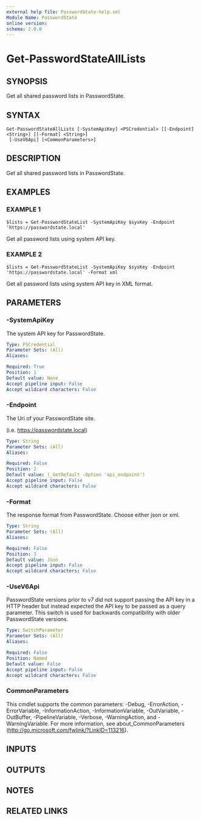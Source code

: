 ```yaml
---
external help file: PasswordState-help.xml
Module Name: PasswordState
online version:
schema: 2.0.0
---
```


# Get-PasswordStateAllLists

## SYNOPSIS
Get all shared password lists in PasswordState.

## SYNTAX

```
Get-PasswordStateAllLists [-SystemApiKey] <PSCredential> [[-Endpoint] <String>] [[-Format] <String>]
 [-UseV6Api] [<CommonParameters>]
```

## DESCRIPTION
Get all shared password lists in PasswordState.

## EXAMPLES

### EXAMPLE 1
```
$lists = Get-PasswordStateList -SystemApiKey $sysKey -Endpoint 'https://passwordstate.local'
```

Get all password lists using system API key.

### EXAMPLE 2
```
$lists = Get-PasswordStateList -SystemApiKey $sysKey -Endpoint 'https://passwordstate.local' -Format xml
```

Get all password lists using system API key in XML format.

## PARAMETERS

### -SystemApiKey
The system API key for PasswordState.

```yaml
Type: PSCredential
Parameter Sets: (All)
Aliases:

Required: True
Position: 1
Default value: None
Accept pipeline input: False
Accept wildcard characters: False
```

### -Endpoint
The Uri of your PasswordState site.

(i.e.
https://passwordstate.local)

```yaml
Type: String
Parameter Sets: (All)
Aliases:

Required: False
Position: 2
Default value: (_GetDefault -Option 'api_endpoint')
Accept pipeline input: False
Accept wildcard characters: False
```

### -Format
The response format from PasswordState.
Choose either json or xml.

```yaml
Type: String
Parameter Sets: (All)
Aliases:

Required: False
Position: 3
Default value: Json
Accept pipeline input: False
Accept wildcard characters: False
```

### -UseV6Api
PasswordState versions prior to v7 did not support passing the API key in a HTTP header
but instead expected the API key to be passed as a query parameter.
This switch is used for backwards compatibility with older PasswordState versions.

```yaml
Type: SwitchParameter
Parameter Sets: (All)
Aliases:

Required: False
Position: Named
Default value: False
Accept pipeline input: False
Accept wildcard characters: False
```

### CommonParameters
This cmdlet supports the common parameters: -Debug, -ErrorAction, -ErrorVariable, -InformationAction, -InformationVariable, -OutVariable, -OutBuffer, -PipelineVariable, -Verbose, -WarningAction, and -WarningVariable. For more information, see about_CommonParameters (http://go.microsoft.com/fwlink/?LinkID=113216).

## INPUTS

## OUTPUTS

## NOTES

## RELATED LINKS
